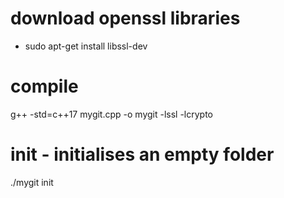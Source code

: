 # download openssl libraries 
- sudo apt-get install libssl-dev
# compile
g++ -std=c++17 mygit.cpp -o mygit -lssl -lcrypto
# init - initialises an empty folder
./mygit init
# 